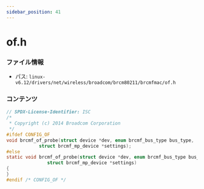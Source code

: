 ```yaml
---
sidebar_position: 41
---
```

# of.h

### ファイル情報

- パス: `linux-v6.12/drivers/net/wireless/broadcom/brcm80211/brcmfmac/of.h`

### コンテンツ

```h
// SPDX-License-Identifier: ISC
/*
 * Copyright (c) 2014 Broadcom Corporation
 */
#ifdef CONFIG_OF
void brcmf_of_probe(struct device *dev, enum brcmf_bus_type bus_type,
		    struct brcmf_mp_device *settings);
#else
static void brcmf_of_probe(struct device *dev, enum brcmf_bus_type bus_type,
			   struct brcmf_mp_device *settings)
{
}
#endif /* CONFIG_OF */

```
